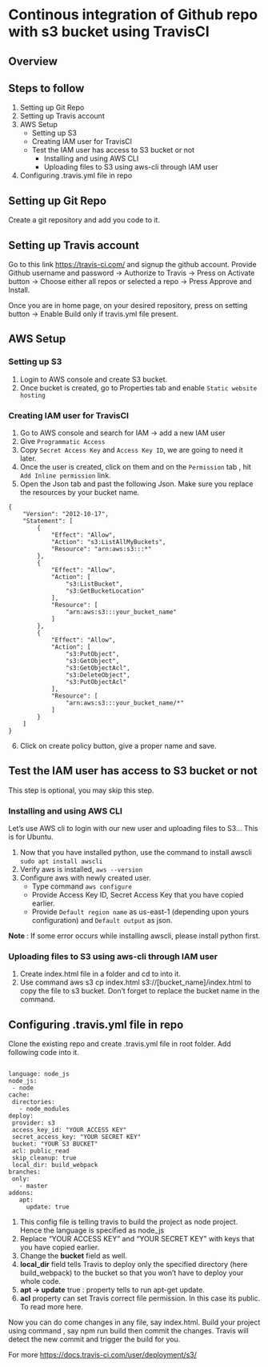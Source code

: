 # Continous integration of Github repo with s3 bucket using TravisCI

## Overview


## Steps to follow

1. Setting up Git Repo
2. Setting up Travis account
3. AWS Setup
    * Setting up S3
    * Creating IAM user for TravisCI
    * Test the IAM user has access to S3 bucket or not
        * Installing and using AWS CLI
        * Uploading files to S3 using aws-cli through IAM user
4. Configuring .travis.yml file in repo 



## Setting up Git Repo

Create a git repository and add you code to it.

## Setting up Travis account

Go to this link https://travis-ci.com/ and signup the github account. Provide Github username and password -> Authorize to Travis -> Press on Activate button -> Choose either all repos or selected a repo -> Press Approve and Install. 

Once you are in home page, on your desired repository, press on setting button -> Enable Build only if travis.yml file present.

## AWS Setup

### Setting up S3

1. Login to AWS console and create S3 bucket.
2. Once bucket is created, go to Properties tab and enable `Static website hosting`

### Creating IAM user for TravisCI

1. Go to AWS console and search for IAM -> add a new IAM user
2. Give `Programmatic Access`
3. Copy `Secret Access Key` and `Access Key ID`, we are going to need it later.
4. Once the user is created, click on them and on the `Permission` tab , hit `Add Inline permission` link.
5. Open the Json tab and past the following Json. Make sure you replace the resources by your bucket name.  
```
{
    "Version": "2012-10-17",
    "Statement": [
        {
            "Effect": "Allow",
            "Action": "s3:ListAllMyBuckets",
            "Resource": "arn:aws:s3:::*"
        },
        {
            "Effect": "Allow",
            "Action": [
                "s3:ListBucket",
                "s3:GetBucketLocation"
            ],
            "Resource": [
                "arn:aws:s3:::your_bucket_name"
            ]
        },
        {
            "Effect": "Allow",
            "Action": [
                "s3:PutObject",
                "s3:GetObject",
                "s3:GetObjectAcl",
                "s3:DeleteObject",
                "s3:PutObjectAcl"
            ],
            "Resource": [
                "arn:aws:s3:::your_bucket_name/*"
            ]
        }
    ]
}
```
6. Click on create policy button, give a proper name and save. 

## Test the IAM user has access to S3 bucket or not
This step is optional, you may skip this step.

### Installing and using AWS CLI
Let’s use AWS cli to login with our new user and uploading files to S3… This is for Ubuntu. 

1. Now that you have installed python, use the command to install awscli `sudo apt install awscli`
2. Verify aws is installed, `aws --version`
3. Configure aws with newly created user.
    * Type command `aws configure`
    * Provide Access Key ID, Secret Access Key that you have copied earlier.
    * Provide `Default region name` as us-east-1 (depending upon yours configuration) and `Default output` as json.
    
    
**Note** : If some error occurs while installing awscli, please install python first.

### Uploading files to S3 using aws-cli through IAM user

1. Create index.html file in a folder and cd to into it. 
2. Use command  aws s3 cp index.html s3://[bucket_name]/index.html  to copy the file to s3 bucket. Don’t forget to replace the bucket name in the command. 

## Configuring .travis.yml file in repo

Clone the existing repo and create .travis.yml file in root folder.
Add following code into it.

```

language: node_js
node_js:
 - node
cache:
 directories:
   - node_modules
deploy:
 provider: s3
 access_key_id: "YOUR ACCESS KEY"
 secret_access_key: "YOUR SECRET KEY"
 bucket: "YOUR S3 BUCKET"
 acl: public_read
 skip_cleanup: true
 local_dir: build_webpack
branches:
 only:
   - master
addons:
   apt:
     update: true
```

1. This config file is telling travis to build the project as node project. Hence the language is specified as node_js
2. Replace “YOUR ACCESS KEY” and “YOUR SECRET KEY” with keys that you have copied earlier.
3. Change the **bucket** field as well.
4. **local_dir**  field tells Travis to deploy only the specified directory (here build_webpack) to the bucket so that you won’t have to deploy your whole code.
5. **apt -> update** true : property tells to run apt-get update.
6. **acl** property can set Travis correct file permission. In this case its public. To read more here.

Now you can do come changes in any file, say index.html. Build your project using command , say npm run build then commit the changes. Travis will detect the new commit and trigger the build for you. 

For more https://docs.travis-ci.com/user/deployment/s3/ 












 





